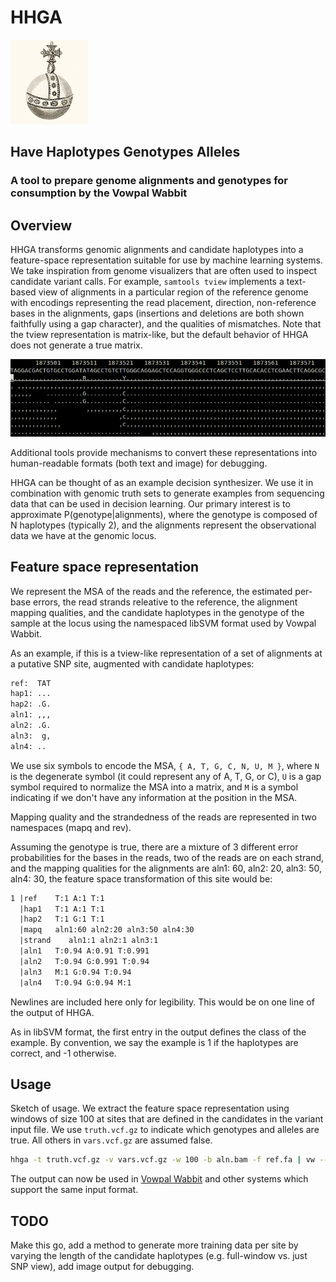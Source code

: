 # HHGA

![orb](https://raw.githubusercontent.com/ekg/hhga/master/images/orb.jpg)

## Have Haplotypes Genotypes Alleles

### A tool to prepare genome alignments and genotypes for consumption by the Vowpal Wabbit

## Overview

HHGA transforms genomic alignments and candidate haplotypes into a feature-space representation suitable for use by machine learning systems. We take inspiration from genome visualizers that are often used to inspect candidate variant calls. For example, `samtools tview` implements a text-based view of alignments in a particular region of the reference genome with encodings representing the read placement, direction, non-reference bases in the alignments, gaps (insertions and deletions are both shown faithfully using a gap character), and the qualities of mismatches. Note that the tview representation is matrix-like, but the default behavior of HHGA does not generate a true matrix.

![tview](https://raw.githubusercontent.com/ekg/hhga/master/images/tview.png)

Additional tools provide mechanisms to convert these representations into human-readable formats (both text and image) for debugging.

HHGA can be thought of as an example decision synthesizer. We use it in combination with genomic truth sets to generate examples from sequencing data that can be used in decision learning. Our primary interest is to approximate P(genotype|alignments), where the genotype is composed of N haplotypes (typically 2), and the alignments represent the observational data we have at the genomic locus.

## Feature space representation

We represent the MSA of the reads and the reference, the estimated per-base errors, the read strands releative to the reference, the alignment mapping qualities, and the candidate haplotypes in the genotype of the sample at the locus using the namespaced libSVM format used by Vowpal Wabbit.

As an example, if this is a tview-like representation of a set of alignments at a putative SNP site, augmented with candidate haplotypes:

```txt
ref:  TAT
hap1: ...
hap2: .G.
aln1: ,,,
aln2: .G.
aln3:  g,
aln4: ..
```

We use six symbols to encode the MSA, `{ A, T, G, C, N, U, M }`, where `N` is the degenerate symbol (it could represent any of A, T, G, or C), `U` is a gap symbol required to normalize the MSA into a matrix, and `M` is a symbol indicating if we don't have any information at the position in the MSA.

Mapping quality and the strandedness of the reads are represented in two namespaces (mapq and rev).

Assuming the genotype is true, there are a mixture of 3 different error probabilities for the bases in the reads, two of the reads are on each strand, and the mapping qualities for the alignments are aln1: 60, aln2: 20, aln3: 50, aln4: 30, the feature space transformation of this site would be:

```txt
1 |ref    T:1 A:1 T:1
  |hap1   T:1 A:1 T:1
  |hap2   T:1 G:1 T:1
  |mapq   aln1:60 aln2:20 aln3:50 aln4:30
  |strand    aln1:1 aln2:1 aln3:1
  |aln1   T:0.94 A:0.91 T:0.991
  |aln2   T:0.94 G:0.991 T:0.94
  |aln3   M:1 G:0.94 T:0.94
  |aln4   T:0.94 G:0.94 M:1
```

Newlines are included here only for legibility. This would be on one line of the output of HHGA.

As in libSVM format, the first entry in the output defines the class of the example. By convention, we say the example is 1 if the haplotypes are correct, and -1 otherwise.



## Usage

Sketch of usage. We extract the feature space representation using windows of size 100 at sites that are defined in the candidates in the variant input file. We use `truth.vcf.gz` to indicate which genotypes and alleles are true. All others in `vars.vcf.gz` are assumed false.

```bash
hhga -t truth.vcf.gz -v vars.vcf.gz -w 100 -b aln.bam -f ref.fa | vw --save_resume  --ngram 5 --skips 3 --loss_function logistic --interactions rhmsa
```


The output can now be used in [Vowpal Wabbit](https://github.com/JohnLangford/vowpal_wabbit) and other systems which support the same input format.

## TODO

Make this go, add a method to generate more training data per site by varying the length of the candidate haplotypes (e.g. full-window vs. just SNP view), add image output for debugging.
